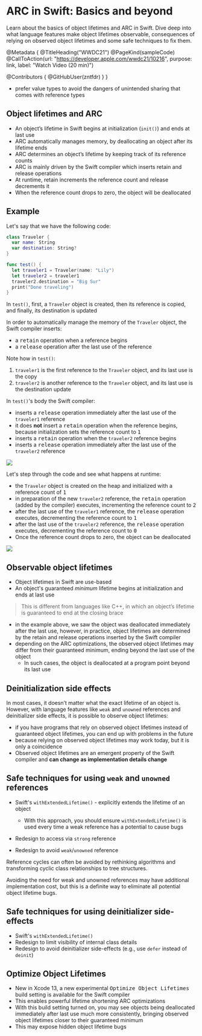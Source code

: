# ARC in Swift: Basics and beyond

Learn about the basics of object lifetimes and ARC in Swift. Dive deep into what language features make object lifetimes observable, consequences of relying on observed object lifetimes and some safe techniques to fix them.

@Metadata {
   @TitleHeading("WWDC21")
   @PageKind(sampleCode)
   @CallToAction(url: "https://developer.apple.com/wwdc21/10216", purpose: link, label: "Watch Video (20 min)")

   @Contributors {
      @GitHubUser(zntfdr)
   }
}



- prefer value types to avoid the dangers of unintended sharing that comes with reference types

## Object lifetimes and ARC

- An object’s lifetime in Swift begins at initialization (`init()`) and ends at last use
- ARC automatically manages memory, by deallocating an object after its lifetime ends
- ARC determines an object’s lifetime by keeping track of its reference counts
- ARC is mainly driven by the Swift compiler which inserts retain and release operations
- At runtime, retain increments the reference count and release decrements it
- When the reference count drops to zero, the object will be deallocated

## Example

Let's say that we have the following code:

```swift
class Traveler {
  var name: String
  var destination: String?
}

func test() {
  let traveler1 = Traveler(name: "Lily")
  let traveler2 = traveler1
  traveler2.destination = "Big Sur"
  print("Done traveling")
}
```

In `test()`, first, a `Traveler` object is created, then its reference is copied, and finally, its destination is updated

In order to automatically manage the memory of the `Traveler` object, the Swift compiler inserts:

- a <kbd>retain</kbd> operation when a reference begins
- a <kbd>release</kbd> operation after the last use of the reference

Note how in `test()`:

1. `traveler1` is the first reference to the `Traveler` object, and its last use is the copy
2. `traveler2` is another reference to the `Traveler` object, and its last use is the destination update

In `test()`'s body the Swift compiler: 

- inserts a <kbd>release</kbd> operation immediately after the last use of the `traveler1` reference
- it does **not** insert a <kbd>retain</kbd> operation when the reference begins, because initialization sets the reference count to <kbd>1</kbd>
- inserts a <kbd>retain</kbd> operation when the `traveler2` reference begins
- inserts a <kbd>release</kbd> operation immediately after the last use of the `traveler2` reference

![][compilerReference]

Let's step through the code and see what happens at runtime:

- the `Traveler` object is created on the heap and initialized with a reference count of <kbd>1</kbd>
- in preparation of the new `traveler2` reference, the <kbd>retain</kbd> operation (added by the compiler) executes, incrementing the reference count to <kbd>2</kbd>
- after the last use of the `traveler1` reference, the <kbd>release</kbd> operation executes, decrementing the reference count to <kbd>1</kbd>
- after the last use of the `traveler2` reference, the <kbd>release</kbd> operation executes, decrementing the reference count to <kbd>0</kbd>
- Once the reference count drops to zero, the object can be deallocated

![][runtimeReference]

## Observable object lifetimes

- Object lifetimes in Swift are use-based
- An object's guaranteed _minimum_ lifetime begins at initialization and ends at last use

> This is different from languages like C++, in which an object’s lifetime is guaranteed to end at the closing brace

- in the example above, we saw the object was deallocated immediately after the last use, however, in practice, object lifetimes are determined by the retain and release operations inserted by the Swift compiler
- depending on the ARC optimizations, the observed object lifetimes may differ from their guaranteed minimum, ending beyond the last use of the object
  - In such cases, the object is deallocated at a program point beyond its last use

## Deinitialization side effects

In most cases, it doesn’t matter what the exact lifetime of an object is. However, with language features like `weak` and `unowned` references and deinitializer side effects, it is possible to observe object lifetimes:

- if you have programs that rely on observed object lifetimes instead of guaranteed object lifetimes, you can end up with problems in the future
- because relying on observed object lifetimes may work today, but it is only a coincidence
- Observed object lifetimes are an emergent property of the Swift compiler and **can change as implementation details change**

## Safe techniques for using `weak` and `unowned` references

- Swift's `withExtendedLifetime()` - explicitly extends the lifetime of an object
  - With this approach, you should ensure `withExtendedLifetime()` is used every time a weak reference has a potential to cause bugs

- Redesign to access via `strong` reference
- Redesign to avoid `weak`/`unowned` reference

Reference cycles can often be avoided by rethinking algorithms and transforming cyclic class relationships to tree structures.

Avoiding the need for weak and unowned references may have additional implementation cost, but this is a definite way to eliminate all potential object lifetime bugs.

## Safe techniques for using deinitializer side-effects

- Swift's `withExtendedLifetime()`
- Redesign to limit visibility of internal class details
- Redesign to avoid deinitializer side-effects (e.g., use `defer` instead of `deinit`)

## Optimize Object Lifetimes

- New in Xcode 13, a new experimental <kbd>Optimize Object Lifetimes</kbd> build setting is available for the Swift compiler
- This enables powerful lifetime shortening ARC optimizations
- With this build setting turned on, you may see objects being deallocated immediately after last use much more consistently, bringing observed object lifetimes closer to their guaranteed minimum
- This may expose hidden object lifetime bugs

[compilerReference]: WWDC21-10216-compile-time
[runtimeReference]: WWDC21-10216-runtime